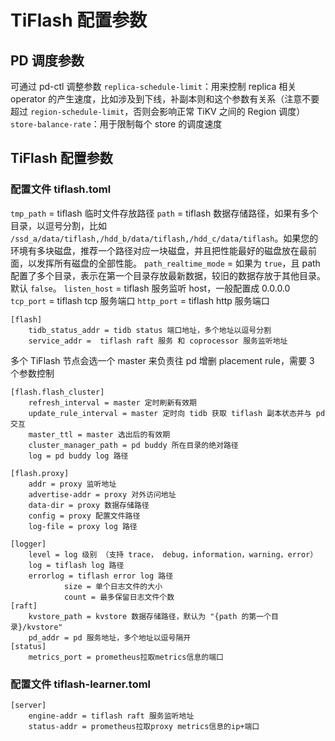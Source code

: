 # TiFlash 配置参数
## PD 调度参数
可通过 pd-ctl 调整参数
`replica-schedule-limit`：用来控制 replica 相关 operator 的产生速度，比如涉及到下线，补副本则和这个参数有关系（注意不要超过 `region-schedule-limit`，否则会影响正常 TiKV 之间的 Region 调度）
`store-balance-rate`：用于限制每个 store 的调度速度
## TiFlash 配置参数
### 配置文件 tiflash.toml
`tmp_path` = tiflash 临时文件存放路径
`path` = tiflash 数据存储路径，如果有多个目录，以逗号分割，比如 `/ssd_a/data/tiflash,/hdd_b/data/tiflash,/hdd_c/data/tiflash`。如果您的环境有多块磁盘，推荐一个路径对应一块磁盘，并且把性能最好的磁盘放在最前面，以发挥所有磁盘的全部性能。
`path_realtime_mode` = 如果为 `true`，且 path 配置了多个目录，表示在第一个目录存放最新数据，较旧的数据存放于其他目录。默认 `false`。
`listen_host` = tiflash 服务监听 host，一般配置成 0.0.0.0
`tcp_port` = tiflash tcp 服务端口
`http_port` = tiflash http 服务端口

```
[flash]
	tidb_status_addr = tidb status 端口地址，多个地址以逗号分割
	service_addr =  tiflash raft 服务 和 coprocessor 服务监听地址
```
多个 TiFlash 节点会选一个 master 来负责往 pd 增删 placement rule，需要 3 个参数控制
```
[flash.flash_cluster]
	refresh_interval = master 定时刷新有效期
	update_rule_interval = master 定时向 tidb 获取 tiflash 副本状态并与 pd 交互
	master_ttl = master 选出后的有效期
	cluster_manager_path = pd buddy 所在目录的绝对路径
	log = pd buddy log 路径

[flash.proxy]
	addr = proxy 监听地址
	advertise-addr = proxy 对外访问地址
	data-dir = proxy 数据存储路径
	config = proxy 配置文件路径
	log-file = proxy log 路径

[logger]
	level = log 级别 （支持 trace， debug，information，warning，error）
	log = tiflash log 路径
	errorlog = tiflash error log 路径
            size = 单个日志文件的大小
            count = 最多保留日志文件个数
[raft]
	kvstore_path = kvstore 数据存储路径，默认为 "{path 的第一个目录}/kvstore"
	pd_addr = pd 服务地址，多个地址以逗号隔开
[status]
	metrics_port = prometheus拉取metrics信息的端口
```

### 配置文件 tiflash-learner.toml
```
[server]
	engine-addr = tiflash raft 服务监听地址
	status-addr = prometheus拉取proxy metrics信息的ip+端口
```
